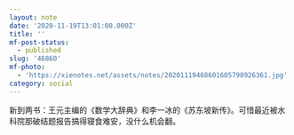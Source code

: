 ```yaml
---
layout: note
date: '2020-11-19T13:01:00.000Z'
title: ''
mf-post-status:
  - published
slug: '46860'
mf-photo:
  - 'https://xienotes.net/assets/notes/20201119468601605790926361.jpg'
category: social
---
```

新到两书：王元主编的《数学大辞典》和李一冰的《苏东坡新传》。可惜最近被水科院那破结题报告搞得寝食难安，没什么机会翻。
